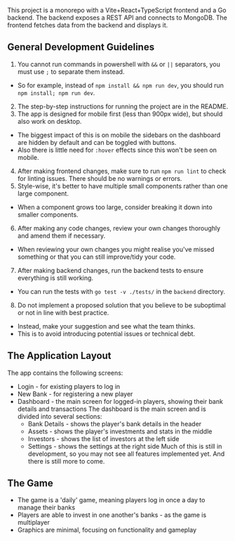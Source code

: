 This project is a monorepo with a Vite+React+TypeScript frontend and a Go backend. The backend exposes a REST API and connects to MongoDB. The frontend fetches data from the backend and displays it.

## General Development Guidelines

1. You cannot run commands in powershell with `&&` or `||` separators, you must use `;` to separate them instead.
  - So for example, instead of `npm install && npm run dev`, you should run `npm install; npm run dev`.
2. The step-by-step instructions for running the project are in the README.
3. The app is designed for mobile first (less than 900px wide), but should also work on desktop.
  - The biggest impact of this is on mobile the sidebars on the dashboard are hidden by default and can be toggled with buttons.
  - Also there is little need for `:hover` effects since this won't be seen on mobile.
4. After making frontend changes, make sure to run `npm run lint` to check for linting issues. There should be no warnings or errors.
5. Style-wise, it's better to have multiple small components rather than one large component.
  - When a component grows too large, consider breaking it down into smaller components.
6. After making any code changes, review your own changes thoroughly and amend them if necessary.
  - When reviewing your own changes you might realise you've missed something or that you can still improve/tidy your code.
7. After making backend changes, run the backend tests to ensure everything is still working.
  - You can run the tests with `go test -v ./tests/` in the `backend` directory.
8. Do not implement a proposed solution that you believe to be suboptimal or not in line with best practice.
  - Instead, make your suggestion and see what the team thinks.
  - This is to avoid introducing potential issues or technical debt.

## The Application Layout

The app contains the following screens:
- Login - for existing players to log in
- New Bank - for registering a new player
- Dashboard - the main screen for logged-in players, showing their bank details and transactions
The dashboard is the main screen and is divided into several sections:
  - Bank Details - shows the player's bank details in the header
  - Assets - shows the player's investments and stats in the middle
  - Investors - shows the list of investors at the left side
  - Settings - shows the settings at the right side
Much of this is still in development, so you may not see all features implemented yet. And there is still more to come.

## The Game

- The game is a 'daily' game, meaning players log in once a day to manage their banks
- Players are able to invest in one another's banks - as the game is multiplayer
- Graphics are minimal, focusing on functionality and gameplay
